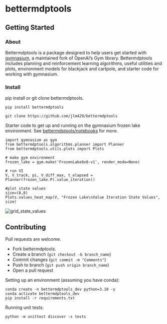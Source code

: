 # bettermdptools

## Getting Started

### About

Bettermdptools is a package designed to help users get started with [gymnasium](https://gymnasium.farama.org/), a maintained fork of OpenAI’s Gym library. 
Bettermdptools includes planning and reinforcement learning algorithms, useful utilities and plots, environment models for blackjack and cartpole, and starter code for working with gymnasium.

### Install 

pip install or git clone bettermdptools.   

```
pip install bettermdptools
```

```
git clone https://github.com/jlm429/bettermdptools
```

Starter code to get up and running on the gymnasium frozen lake environment. See [bettermdptools/notebooks](notebooks/) for more.  

```
import gymnasium as gym
from bettermdptools.algorithms.planner import Planner
from bettermdptools.utils.plots import Plots

# make gym environment 
frozen_lake = gym.make('FrozenLake8x8-v1', render_mode=None)

# run VI
V, V_track, pi, V_diff_max, t_elapsed = Planner(frozen_lake.P).value_iteration()

#plot state values
size=(8,8)
Plots.values_heat_map(V, "Frozen Lake\nValue Iteration State Values", size)
```

![grid_state_values](https://user-images.githubusercontent.com/10093986/211906047-bc13956b-b8e6-411d-ae68-7a3eb5f2ad32.PNG)

## Contributing

Pull requests are welcome.  

* Fork bettermdptools.
* Create a branch (`git checkout -b branch_name`)
* Commit changes (`git commit -m "Comments"`)
* Push to branch (`git push origin branch_name`)
* Open a pull request

Setting up an environment (assuming you have conda):

```
conda create -n bettermdptools_dev python=3.10 -y
conda activate bettermdptools_dev
pip install -r requirements.txt
```

Running unit tests:
```
python -m unittest discover -s tests
```